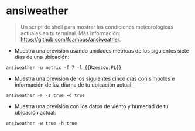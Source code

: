 # ansiweather

> Un script de shell para mostrar las condiciones meteorológicas actuales en tu terminal.
> Más información: <https://github.com/fcambus/ansiweather>.

- Muestra una previsión usando unidades métricas de los siguientes siete días de una ubicación:

`ansiweather -u metric -f 7 -l {{Rzeszow,PL}}`

- Muestra una previsión de los siguientes cinco días con símbolos e información de luz diurna de tu ubicación actual:

`ansiweather -F -s true -d true`

- Muestra una previsión con los datos de viento y humedad de tu ubicación actual:

`ansiweather -w true -h true`
